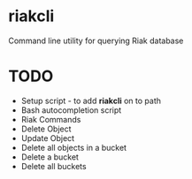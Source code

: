riakcli
=======

Command line utility for querying Riak database

TODO
====

* Setup script - to add __riakcli__ on to path
* Bash autocompletion script
* Riak Commands
 * Delete Object
 * Update Object
 * Delete all objects in a bucket
 * Delete a bucket
 * Delete all buckets

